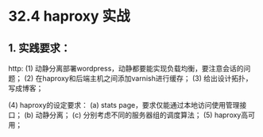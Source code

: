 # 32.4 haproxy 实战

## 1. 实践要求：
http:
  (1) 动静分离部署wordpress，动静都要能实现负载均衡，要注意会话的问题；
  (2) 在haproxy和后端主机之间添加varnish进行缓存；
  (3) 给出设计拓扑，写成博客；

  (4) haproxy的设定要求：
    (a) stats page，要求仅能通过本地访问使用管理接口；
    (b) 动静分离；
    (c) 分别考虑不同的服务器组的调度算法；
  (5) haproxy高可用；
